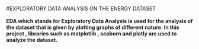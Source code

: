 #EXPLORATORY DATA ANALYSIS ON THE ENERGY DATASET
<br><br>
<b>EDA which stands for Exploratory Data Analysis is used for the analysis of the dataset that is given by plotting graphs of different nature.
In this project , libraries such as matplotlib , seaborn and plotly are used to analyze the dataset.<b>
<br><br>

